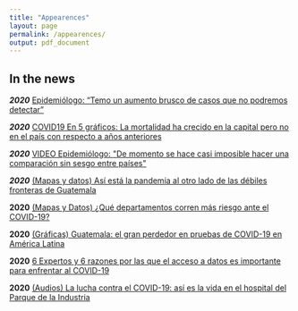 ```yaml
---
title: "Appearences"
layout: page
permalink: /appearences/
output: pdf_document
---
```



## In the news

***2020*** [Epidemiólogo: “Temo un aumento brusco de casos que no podremos detectar”](https://nomada.gt/pais/actualidad/epidemiologo-temo-un-aumento-brusco-de-casos-que-no-podremos-detectar/)

***2020*** [COVID19 En 5 gráficos: La mortalidad ha crecido en la capital pero no en el país con respecto a años anteriores](https://www.plazapublica.com.gt/content/covid19-en-5-graficos-la-mortalidad-ha-crecido-en-la-capital-pero-no-en-el-pais-con-respecto)

***2020*** [VIDEO Epidemiólogo: "De momento se hace casi imposible hacer una comparación sin sesgo entre países"](https://www.plazapublica.com.gt/content/epidemiologo-de-momento-se-hace-casi-imposible-hacer-una-comparacion-sin-sesgo-entre-paises)

***2020*** [(Mapas y datos) Así está la pandemia al otro lado de las débiles fronteras de Guatemala](https://nomada.gt/pais/actualidad/mapas-y-datos-asi-esta-la-pandemia-al-otro-lado-de-las-debiles-fronteras-de-guatemala/)

**2020** [(Mapas y Datos) ¿Qué departamentos corren más riesgo ante el COVID-19?](https://nomada.gt/pais/actualidad/mapas-y-datos-que-departamentos-corren-mas-riesgo-ante-el-covid-19/)

**2020** [(Gráficas) Guatemala: el gran perdedor en pruebas de COVID-19 en América Latina](https://nomada.gt/pais/actualidad/graficas-guatemala-el-gran-perdedor-en-pruebas-de-covid-19-en-america-latina/)

**2020** [6 Expertos y 6 razones por las que el acceso a datos es importante para enfrentar al COVID-19](https://nomada.gt/pais/actualidad/6-expertos-y-6-razones-por-las-que-el-acceso-a-datos-es-importante-para-enfrentar-al-covid-19/)


**2020** [(Audios) La lucha contra el COVID-19: así es la vida en el hospital del Parque de la Industria](https://nomada.gt/pais/actualidad/audios-la-lucha-contra-el-covid-19-asi-es-la-vida-en-el-hospital-del-parque-de-la-industria/)

